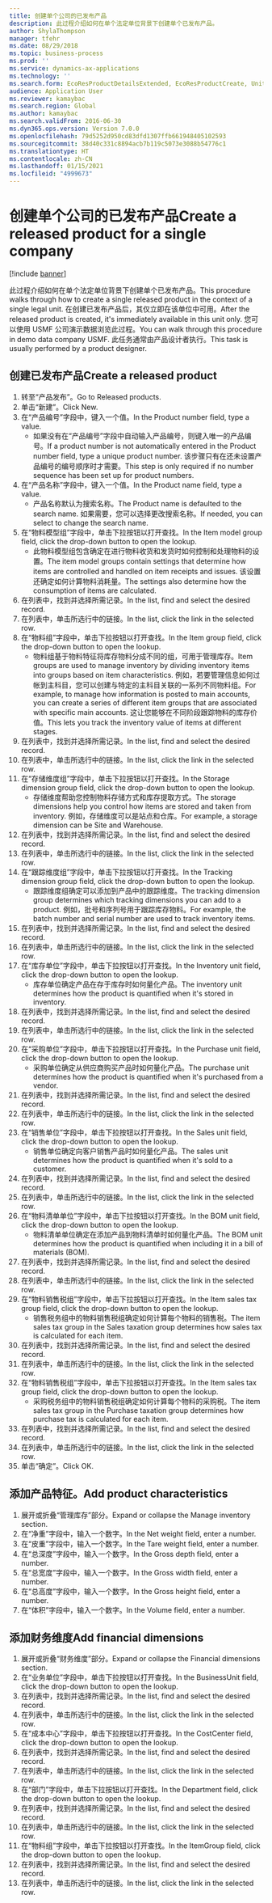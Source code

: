 ```yaml
---
title: 创建单个公司的已发布产品
description: 此过程介绍如何在单个法定单位背景下创建单个已发布产品。
author: ShylaThompson
manager: tfehr
ms.date: 08/29/2018
ms.topic: business-process
ms.prod: ''
ms.service: dynamics-ax-applications
ms.technology: ''
ms.search.form: EcoResProductDetailsExtended, EcoResProductCreate, UnitOfMeasureLookup, DimensionLookup
audience: Application User
ms.reviewer: kamaybac
ms.search.region: Global
ms.author: kamaybac
ms.search.validFrom: 2016-06-30
ms.dyn365.ops.version: Version 7.0.0
ms.openlocfilehash: 79d5252d950cd83dfd1307ffb661948405102593
ms.sourcegitcommit: 38d40c331c8894acb7b119c5073e3088b54776c1
ms.translationtype: HT
ms.contentlocale: zh-CN
ms.lasthandoff: 01/15/2021
ms.locfileid: "4999673"
---
```

# <a name="create-a-released-product-for-a-single-company"></a><span data-ttu-id="05daa-103">创建单个公司的已发布产品</span><span class="sxs-lookup"><span data-stu-id="05daa-103">Create a released product for a single company</span></span>

[!include [banner](../../includes/banner.md)]

<span data-ttu-id="05daa-104">此过程介绍如何在单个法定单位背景下创建单个已发布产品。</span><span class="sxs-lookup"><span data-stu-id="05daa-104">This procedure walks through how to create a single released product in the context of a single legal unit.</span></span> <span data-ttu-id="05daa-105">在创建已发布产品后，其仅立即在该单位中可用。</span><span class="sxs-lookup"><span data-stu-id="05daa-105">After the released product is created,  it's immediately available in this unit only.</span></span> <span data-ttu-id="05daa-106">您可以使用 USMF 公司演示数据浏览此过程。</span><span class="sxs-lookup"><span data-stu-id="05daa-106">You can walk through this procedure in demo data company USMF.</span></span> <span data-ttu-id="05daa-107">此任务通常由产品设计者执行。</span><span class="sxs-lookup"><span data-stu-id="05daa-107">This task is usually performed by a product designer.</span></span>


## <a name="create-a-released-product"></a><span data-ttu-id="05daa-108">创建已发布产品</span><span class="sxs-lookup"><span data-stu-id="05daa-108">Create a released product</span></span>
1. <span data-ttu-id="05daa-109">转至“产品发布”。</span><span class="sxs-lookup"><span data-stu-id="05daa-109">Go to Released products.</span></span>
2. <span data-ttu-id="05daa-110">单击“新建”。</span><span class="sxs-lookup"><span data-stu-id="05daa-110">Click New.</span></span>
3. <span data-ttu-id="05daa-111">在“产品编号”字段中，键入一个值。</span><span class="sxs-lookup"><span data-stu-id="05daa-111">In the Product number field, type a value.</span></span>
    * <span data-ttu-id="05daa-112">如果没有在“产品编号”字段中自动输入产品编号，则键入唯一的产品编号。</span><span class="sxs-lookup"><span data-stu-id="05daa-112">If a product number is not automatically entered in the Product number field, type a unique product number.</span></span> <span data-ttu-id="05daa-113">该步骤只有在还未设置产品编号的编号顺序时才需要。</span><span class="sxs-lookup"><span data-stu-id="05daa-113">This step is only  required if no number sequence has been set up for product numbers.</span></span>  
4. <span data-ttu-id="05daa-114">在“产品名称”字段中，键入一个值。</span><span class="sxs-lookup"><span data-stu-id="05daa-114">In the Product name field, type a value.</span></span>
    * <span data-ttu-id="05daa-115">产品名称默认为搜索名称。</span><span class="sxs-lookup"><span data-stu-id="05daa-115">The Product name is defaulted to the search name.</span></span> <span data-ttu-id="05daa-116">如果需要，您可以选择更改搜索名称。</span><span class="sxs-lookup"><span data-stu-id="05daa-116">If needed, you can select to change the search name.</span></span>  
5. <span data-ttu-id="05daa-117">在“物料模型组”字段中，单击下拉按钮以打开查找。</span><span class="sxs-lookup"><span data-stu-id="05daa-117">In the Item model group field, click the drop-down button to open the lookup.</span></span>
    * <span data-ttu-id="05daa-118">此物料模型组包含确定在进行物料收货和发货时如何控制和处理物料的设置。</span><span class="sxs-lookup"><span data-stu-id="05daa-118">The item model groups contain settings that determine how items are controlled and handled on item receipts and issues.</span></span> <span data-ttu-id="05daa-119">该设置还确定如何计算物料消耗量。</span><span class="sxs-lookup"><span data-stu-id="05daa-119">The settings also determine how the consumption of items are calculated.</span></span>  
6. <span data-ttu-id="05daa-120">在列表中，找到并选择所需记录。</span><span class="sxs-lookup"><span data-stu-id="05daa-120">In the list, find and select the desired record.</span></span>
7. <span data-ttu-id="05daa-121">在列表中，单击所选行中的链接。</span><span class="sxs-lookup"><span data-stu-id="05daa-121">In the list, click the link in the selected row.</span></span>
8. <span data-ttu-id="05daa-122">在“物料组”字段中，单击下拉按钮以打开查找。</span><span class="sxs-lookup"><span data-stu-id="05daa-122">In the Item group field, click the drop-down button to open the lookup.</span></span>
    * <span data-ttu-id="05daa-123">物料组基于物料特征将库存物料分成不同的组，可用于管理库存。</span><span class="sxs-lookup"><span data-stu-id="05daa-123">Item groups are used to manage inventory by dividing inventory items into groups based on item characteristics.</span></span> <span data-ttu-id="05daa-124">例如，若要管理信息如何过帐到主科目，您可以创建与特定的主科目关联的一系列不同物料组。</span><span class="sxs-lookup"><span data-stu-id="05daa-124">For example, to manage how information is posted to main accounts, you can create a series of different item groups that are associated with specific main accounts.</span></span> <span data-ttu-id="05daa-125">这让您能够在不同阶段跟踪物料的库存价值。</span><span class="sxs-lookup"><span data-stu-id="05daa-125">This lets you track the inventory value of items at different stages.</span></span>  
9. <span data-ttu-id="05daa-126">在列表中，找到并选择所需记录。</span><span class="sxs-lookup"><span data-stu-id="05daa-126">In the list, find and select the desired record.</span></span>
10. <span data-ttu-id="05daa-127">在列表中，单击所选行中的链接。</span><span class="sxs-lookup"><span data-stu-id="05daa-127">In the list, click the link in the selected row.</span></span>
11. <span data-ttu-id="05daa-128">在“存储维度组”字段中，单击下拉按钮以打开查找。</span><span class="sxs-lookup"><span data-stu-id="05daa-128">In the Storage dimension group field, click the drop-down button to open the lookup.</span></span>
    * <span data-ttu-id="05daa-129">存储维度帮助您控制物料存储方式和库存提取方式。</span><span class="sxs-lookup"><span data-stu-id="05daa-129">The storage dimensions help you control how items are stored and taken from inventory.</span></span> <span data-ttu-id="05daa-130">例如，存储维度可以是站点和仓库。</span><span class="sxs-lookup"><span data-stu-id="05daa-130">For example, a storage dimension can be Site and Warehouse.</span></span>  
12. <span data-ttu-id="05daa-131">在列表中，找到并选择所需记录。</span><span class="sxs-lookup"><span data-stu-id="05daa-131">In the list, find and select the desired record.</span></span>
13. <span data-ttu-id="05daa-132">在列表中，单击所选行中的链接。</span><span class="sxs-lookup"><span data-stu-id="05daa-132">In the list, click the link in the selected row.</span></span>
14. <span data-ttu-id="05daa-133">在“跟踪维度组”字段中，单击下拉按钮以打开查找。</span><span class="sxs-lookup"><span data-stu-id="05daa-133">In the Tracking dimension group field, click the drop-down button to open the lookup.</span></span>
    * <span data-ttu-id="05daa-134">跟踪维度组确定可以添加到产品中的跟踪维度。</span><span class="sxs-lookup"><span data-stu-id="05daa-134">The tracking dimension group determines which tracking dimensions you can add to a product.</span></span> <span data-ttu-id="05daa-135">例如，批号和序列号用于跟踪库存物料。</span><span class="sxs-lookup"><span data-stu-id="05daa-135">For example, the batch number and serial number are used to track inventory items.</span></span>  
15. <span data-ttu-id="05daa-136">在列表中，找到并选择所需记录。</span><span class="sxs-lookup"><span data-stu-id="05daa-136">In the list, find and select the desired record.</span></span>
16. <span data-ttu-id="05daa-137">在列表中，单击所选行中的链接。</span><span class="sxs-lookup"><span data-stu-id="05daa-137">In the list, click the link in the selected row.</span></span>
17. <span data-ttu-id="05daa-138">在“库存单位”字段中，单击下拉按钮以打开查找。</span><span class="sxs-lookup"><span data-stu-id="05daa-138">In the Inventory unit field, click the drop-down button to open the lookup.</span></span>
    * <span data-ttu-id="05daa-139">库存单位确定产品在存于库存时如何量化产品。</span><span class="sxs-lookup"><span data-stu-id="05daa-139">The inventory unit determines how the product is quantified when it's stored in inventory.</span></span>  
18. <span data-ttu-id="05daa-140">在列表中，找到并选择所需记录。</span><span class="sxs-lookup"><span data-stu-id="05daa-140">In the list, find and select the desired record.</span></span>
19. <span data-ttu-id="05daa-141">在列表中，单击所选行中的链接。</span><span class="sxs-lookup"><span data-stu-id="05daa-141">In the list, click the link in the selected row.</span></span>
20. <span data-ttu-id="05daa-142">在“采购单位”字段中，单击下拉按钮以打开查找。</span><span class="sxs-lookup"><span data-stu-id="05daa-142">In the Purchase unit field, click the drop-down button to open the lookup.</span></span>
    * <span data-ttu-id="05daa-143">采购单位确定从供应商购买产品时如何量化产品。</span><span class="sxs-lookup"><span data-stu-id="05daa-143">The purchase unit determines how the product is quantified when it's purchased from a vendor.</span></span>  
21. <span data-ttu-id="05daa-144">在列表中，找到并选择所需记录。</span><span class="sxs-lookup"><span data-stu-id="05daa-144">In the list, find and select the desired record.</span></span>
22. <span data-ttu-id="05daa-145">在列表中，单击所选行中的链接。</span><span class="sxs-lookup"><span data-stu-id="05daa-145">In the list, click the link in the selected row.</span></span>
23. <span data-ttu-id="05daa-146">在“销售单位”字段中，单击下拉按钮以打开查找。</span><span class="sxs-lookup"><span data-stu-id="05daa-146">In the Sales unit field, click the drop-down button to open the lookup.</span></span>
    * <span data-ttu-id="05daa-147">销售单位确定向客户销售产品时如何量化产品。</span><span class="sxs-lookup"><span data-stu-id="05daa-147">The sales unit determines how the product is quantified when it's sold to a customer.</span></span>  
24. <span data-ttu-id="05daa-148">在列表中，找到并选择所需记录。</span><span class="sxs-lookup"><span data-stu-id="05daa-148">In the list, find and select the desired record.</span></span>
25. <span data-ttu-id="05daa-149">在列表中，单击所选行中的链接。</span><span class="sxs-lookup"><span data-stu-id="05daa-149">In the list, click the link in the selected row.</span></span>
26. <span data-ttu-id="05daa-150">在“物料清单单位”字段中，单击下拉按钮以打开查找。</span><span class="sxs-lookup"><span data-stu-id="05daa-150">In the BOM unit field, click the drop-down button to open the lookup.</span></span>
    * <span data-ttu-id="05daa-151">物料清单单位确定在添加产品到物料清单时如何量化产品。</span><span class="sxs-lookup"><span data-stu-id="05daa-151">The BOM unit determines how the product is quantified when including it in a bill of materials (BOM).</span></span>  
27. <span data-ttu-id="05daa-152">在列表中，找到并选择所需记录。</span><span class="sxs-lookup"><span data-stu-id="05daa-152">In the list, find and select the desired record.</span></span>
28. <span data-ttu-id="05daa-153">在列表中，单击所选行中的链接。</span><span class="sxs-lookup"><span data-stu-id="05daa-153">In the list, click the link in the selected row.</span></span>
29. <span data-ttu-id="05daa-154">在“物料销售税组”字段中，单击下拉按钮以打开查找。</span><span class="sxs-lookup"><span data-stu-id="05daa-154">In the Item sales tax group field, click the drop-down button to open the lookup.</span></span>
    * <span data-ttu-id="05daa-155">销售税务组中的物料销售税组确定如何计算每个物料的销售税。</span><span class="sxs-lookup"><span data-stu-id="05daa-155">The item sales tax group in the Sales taxation group determines how sales tax is calculated for each item.</span></span>  
30. <span data-ttu-id="05daa-156">在列表中，找到并选择所需记录。</span><span class="sxs-lookup"><span data-stu-id="05daa-156">In the list, find and select the desired record.</span></span>
31. <span data-ttu-id="05daa-157">在列表中，单击所选行中的链接。</span><span class="sxs-lookup"><span data-stu-id="05daa-157">In the list, click the link in the selected row.</span></span>
32. <span data-ttu-id="05daa-158">在“物料销售税组”字段中，单击下拉按钮以打开查找。</span><span class="sxs-lookup"><span data-stu-id="05daa-158">In the Item sales tax group field, click the drop-down button to open the lookup.</span></span>
    * <span data-ttu-id="05daa-159">采购税务组中的物料销售税组确定如何计算每个物料的采购税。</span><span class="sxs-lookup"><span data-stu-id="05daa-159">The item sales tax group in the Purchase taxation group determines how purchase tax is calculated for each item.</span></span>  
33. <span data-ttu-id="05daa-160">在列表中，找到并选择所需记录。</span><span class="sxs-lookup"><span data-stu-id="05daa-160">In the list, find and select the desired record.</span></span>
34. <span data-ttu-id="05daa-161">在列表中，单击所选行中的链接。</span><span class="sxs-lookup"><span data-stu-id="05daa-161">In the list, click the link in the selected row.</span></span>
35. <span data-ttu-id="05daa-162">单击“确定”。</span><span class="sxs-lookup"><span data-stu-id="05daa-162">Click OK.</span></span>

## <a name="add-product-characteristics"></a><span data-ttu-id="05daa-163">添加产品特征。</span><span class="sxs-lookup"><span data-stu-id="05daa-163">Add product characteristics</span></span>
1. <span data-ttu-id="05daa-164">展开或折叠“管理库存”部分。</span><span class="sxs-lookup"><span data-stu-id="05daa-164">Expand or collapse the Manage inventory section.</span></span>
2. <span data-ttu-id="05daa-165">在“净重”字段中，输入一个数字。</span><span class="sxs-lookup"><span data-stu-id="05daa-165">In the Net weight field, enter a number.</span></span>
3. <span data-ttu-id="05daa-166">在“皮重”字段中，输入一个数字。</span><span class="sxs-lookup"><span data-stu-id="05daa-166">In the Tare weight field, enter a number.</span></span>
4. <span data-ttu-id="05daa-167">在“总深度”字段中，输入一个数字。</span><span class="sxs-lookup"><span data-stu-id="05daa-167">In the Gross depth field, enter a number.</span></span>
5. <span data-ttu-id="05daa-168">在“总宽度”字段中，输入一个数字。</span><span class="sxs-lookup"><span data-stu-id="05daa-168">In the Gross width field, enter a number.</span></span>
6. <span data-ttu-id="05daa-169">在“总高度”字段中，输入一个数字。</span><span class="sxs-lookup"><span data-stu-id="05daa-169">In the Gross height field, enter a number.</span></span>
7. <span data-ttu-id="05daa-170">在“体积”字段中，输入一个数字。</span><span class="sxs-lookup"><span data-stu-id="05daa-170">In the Volume field, enter a number.</span></span>

## <a name="add-financial-dimensions"></a><span data-ttu-id="05daa-171">添加财务维度</span><span class="sxs-lookup"><span data-stu-id="05daa-171">Add financial dimensions</span></span>
1. <span data-ttu-id="05daa-172">展开或折叠“财务维度”部分。</span><span class="sxs-lookup"><span data-stu-id="05daa-172">Expand or collapse the Financial dimensions section.</span></span>
2. <span data-ttu-id="05daa-173">在“业务单位”字段中，单击下拉按钮以打开查找。</span><span class="sxs-lookup"><span data-stu-id="05daa-173">In the BusinessUnit field, click the drop-down button to open the lookup.</span></span>
3. <span data-ttu-id="05daa-174">在列表中，找到并选择所需记录。</span><span class="sxs-lookup"><span data-stu-id="05daa-174">In the list, find and select the desired record.</span></span>
4. <span data-ttu-id="05daa-175">在列表中，单击所选行中的链接。</span><span class="sxs-lookup"><span data-stu-id="05daa-175">In the list, click the link in the selected row.</span></span>
5. <span data-ttu-id="05daa-176">在“成本中心”字段中，单击下拉按钮以打开查找。</span><span class="sxs-lookup"><span data-stu-id="05daa-176">In the CostCenter field, click the drop-down button to open the lookup.</span></span>
6. <span data-ttu-id="05daa-177">在列表中，找到并选择所需记录。</span><span class="sxs-lookup"><span data-stu-id="05daa-177">In the list, find and select the desired record.</span></span>
7. <span data-ttu-id="05daa-178">在列表中，单击所选行中的链接。</span><span class="sxs-lookup"><span data-stu-id="05daa-178">In the list, click the link in the selected row.</span></span>
8. <span data-ttu-id="05daa-179">在“部门”字段中，单击下拉按钮以打开查找。</span><span class="sxs-lookup"><span data-stu-id="05daa-179">In the Department field, click the drop-down button to open the lookup.</span></span>
9. <span data-ttu-id="05daa-180">在列表中，找到并选择所需记录。</span><span class="sxs-lookup"><span data-stu-id="05daa-180">In the list, find and select the desired record.</span></span>
10. <span data-ttu-id="05daa-181">在列表中，单击所选行中的链接。</span><span class="sxs-lookup"><span data-stu-id="05daa-181">In the list, click the link in the selected row.</span></span>
11. <span data-ttu-id="05daa-182">在“物料组”字段中，单击下拉按钮以打开查找。</span><span class="sxs-lookup"><span data-stu-id="05daa-182">In the ItemGroup field, click the drop-down button to open the lookup.</span></span>
12. <span data-ttu-id="05daa-183">在列表中，找到并选择所需记录。</span><span class="sxs-lookup"><span data-stu-id="05daa-183">In the list, find and select the desired record.</span></span>
13. <span data-ttu-id="05daa-184">在列表中，单击所选行中的链接。</span><span class="sxs-lookup"><span data-stu-id="05daa-184">In the list, click the link in the selected row.</span></span>

